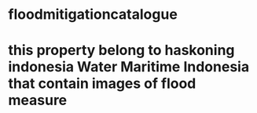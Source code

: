 # floodmitigationcatalogue
# this property belong to haskoning indonesia Water Maritime Indonesia that contain images of flood measure
